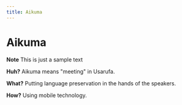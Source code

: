 ```yaml
---
title: Aikuma
---
```

# Aikuma

**Note** This is just a sample text

**Huh?** Aikuma means "meeting" in Usarufa.

**What?** Putting language preservation in the hands of the speakers.

**How?** Using mobile technology.